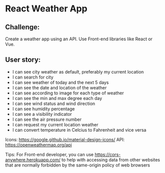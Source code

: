 # React Weather App
## Challenge: 
Create a weather app using an API. Use Front-end libraries like React or Vue.

## User story:
- I can see city weather as default, preferably my current location
- I can search for city
- I can see weather of today and the next 5 days
- I can see the date and location of the weather
- I can see according to image for each type of weather
- I can see the min and max degree each day
- I can see wind status and wind direction
- I can see humidity percentage
- I can see a visibility indicator
- I can see the air pressure number
- I can request my current location weather
- I can convert temperature in Celcius to Fahrenheit and vice versa

Icons: https://google.github.io/material-design-icons/ 
API: https://openweathermap.org/api

Tips: For Front-end developer, you can use https://cors-anywhere.herokuapp.com/ to help with accessing data from other websites that are normally forbidden by the same-origin policy of web browsers
